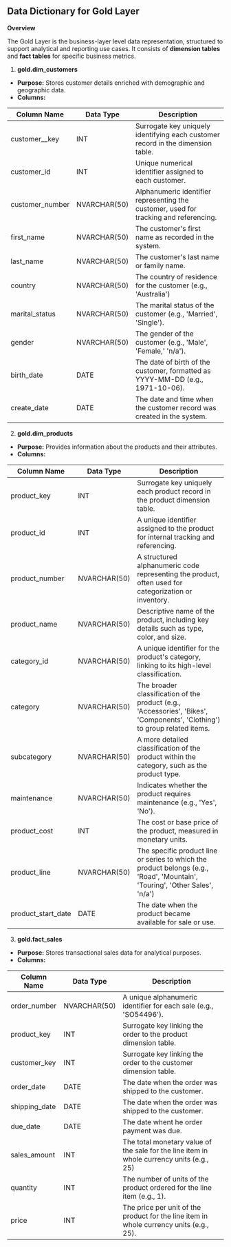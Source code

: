 **Data Dictionary for Gold Layer**
----------------------------------------------------------------------------------------------
**Overview**

The Gold Layer is the business-layer level data representation, structured to support analytical and reporting use cases. It consists of **dimension tables** and **fact tables** for specific business metrics. 

1. **gold.dim_customers**
- **Purpose:** Stores customer details enriched with demographic and geographic data.
- **Columns:**

| Column Name | Data Type | Description|
|---------------|----------|-----------|
| customer__key| INT | Surrogate key uniquely identifying each customer record in the dimension table.|
| customer_id | INT | Unique numerical identifier assigned to each customer. |
| customer_number | NVARCHAR(50) | Alphanumeric identifier representing the customer, used for tracking and referencing. |
| first_name | NVARCHAR(50) | The customer's first name as recorded in the system. |
| last_name | NVARCHAR(50) | The customer's last name or family name. |
| country | NVARCHAR(50) | The country of residence for the customer (e.g., 'Australia')  |
| marital_status | NVARCHAR(50) | The marital status of the customer (e.g., 'Married', 'Single').
| gender | NVARCHAR(50) | The gender of the customer (e.g., 'Male', 'Female,' 'n/a'). |
| birth_date | DATE | The date of birth of the customer, formatted as YYYY-MM-DD (e.g., 1971-10-06). |
| create_date | DATE | The date and time when the customer record was created in the system. |

2. **gold.dim_products**
- **Purpose:** Provides information about the products and their attributes.
- **Columns:**
   
| Column Name | Data Type | Description|
|---------------|----------|-----------|
| product_key | INT | Surrogate key uniquely each product record in the product dimension table. |
| product_id | INT | A unique identifier assigned to the product for internal tracking and referencing. |
| product_number | NVARCHAR(50) | A structured alphanumeric code representing the product, often used for categorization or inventory. |
| product_name | NVARCHAR(50)  | Descriptive name of the product, including key details such as type, color, and size. |
| category_id | NVARCHAR(50) | A unique identifier for the product's category, linking to its high-level classification. | 
| category | NVARCHAR(50) | The broader classification of the product (e.g., 'Accessories', 'Bikes', 'Components', 'Clothing') to group related items. |
| subcategory | NVARCHAR(50)  | A more detailed classification of the product within the category, such as the product type. |
| maintenance | NVARCHAR(50)  | Indicates whether the product requires maintenance (e.g., 'Yes', 'No'). |
| product_cost | INT | The cost or base price of the product, measured in monetary units. |
| product_line |  NVARCHAR(50)  | The specific product line or series to which the product belongs (e.g., 'Road', 'Mountain', 'Touring', 'Other Sales', 'n/a') |
| product_start_date | DATE | The date when the product became available for sale or use. |


3. **gold.fact_sales**
- **Purpose:** Stores transactional sales data for analytical purposes.
- **Columns:**

| Column Name | Data Type | Description|
|---------------|----------|-----------|
| order_number | NVARCHAR(50) | A unique alphanumeric identifier for each sale (e.g., 'SO54496'). |
| product_key | INT | Surrogate key linking the order to the product dimension table. |
| customer_key | INT | Surrogate key linking the order to the customer dimension table. |
| order_date | DATE | The date when the order was shipped to the customer. |
| shipping_date | DATE | The date when the order was shipped to the customer. |
| due_date | DATE  | The date whent he order payment was due. |
| sales_amount | INT | The total monetary value of the sale for the line item in whole currency units (e.g., 25) |
| quantity | INT  | The number of units of the product ordered for the line item (e.g., 1). |
| price | INT  | The price per unit of the product for the line item in whole currency units (e.g., 25). |









   
